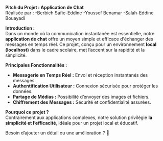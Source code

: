 **Pitch du Projet : Application de Chat**  
Réalisée par :  -Berbich Safie-Eddine 
                -Youssef Benamar
                -Salah-Eddine Bouayadi

**Introduction :**  
Dans un monde où la communication instantanée est essentielle, notre **application de chat** offre un moyen simple et efficace d'échanger des messages en temps réel. Ce projet, conçu pour un environnement **local (localhost)** dans le cadre scolaire, met l’accent sur la rapidité et la simplicité.  

**Principales Fonctionnalités :**  
- **Messagerie en Temps Réel :** Envoi et réception instantanés des messages.  
- **Authentification Utilisateur :** Connexion sécurisée pour protéger les données.  
- **Partage de Médias :** Possibilité d’envoyer des images et fichiers.  
- **Chiffrement des Messages :** Sécurité et confidentialité assurées.  

**Pourquoi ce projet ?**  
Contrairement aux applications complexes, notre solution privilégie **la simplicité et l’efficacité**, idéale pour un projet local et éducatif.  

Besoin d’ajouter un détail ou une amélioration ? 🚀
